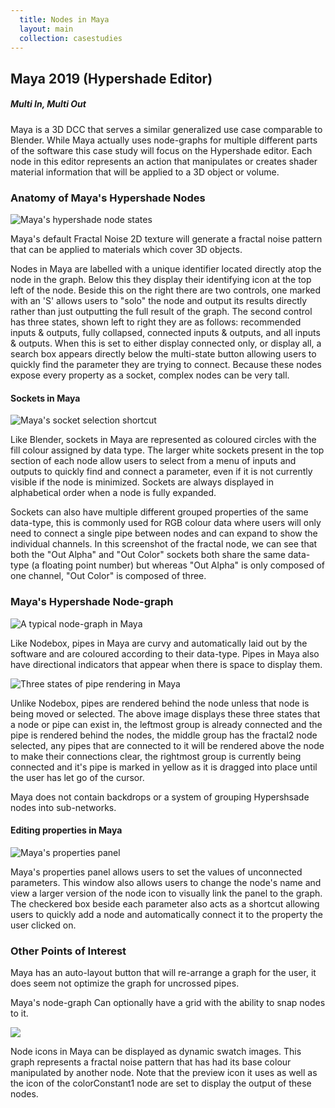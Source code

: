 ```yaml
---
  title: Nodes in Maya
  layout: main
  collection: casestudies
---
```


## Maya 2019 (Hypershade Editor)

##### Multi In, Multi Out

Maya is a 3D DCC that serves a similar generalized use case comparable to Blender.  While Maya actually uses node-graphs for multiple different parts of the software this case study will focus on the Hypershade editor.  Each node in this editor represents an action that manipulates or creates shader material information that will be applied to a 3D object or volume.

### Anatomy of Maya's Hypershade Nodes

![Maya's hypershade node states](../img/casestudies/maya/Maya-node.png)

Maya's default Fractal Noise 2D texture will generate a fractal noise pattern that can be applied to materials which cover 3D objects.

Nodes in Maya are labelled with a unique identifier located directly atop the node in the graph.  Below this they display their identifying icon at the top left of the node.  Beside this on the right there are two controls, one marked with an 'S' allows users to "solo" the node and output its results directly rather than just outputting the full result of the graph.  The second control has three states, shown left to right they are as follows: recommended inputs & outputs, fully collapsed, connected inputs & outputs, and all inputs & outputs.  When this is set to either display connected only, or display all, a search box appears directly below the multi-state button allowing users to quickly find the parameter they are trying to connect.  Because these nodes expose every property as a socket, complex nodes can be very tall.

#### Sockets in Maya

![Maya's socket selection shortcut](../img/casestudies/maya/Maya-dropdown.png)

Like Blender, sockets in Maya are represented as coloured circles with the fill colour assigned by data type.  The larger white sockets present in the top section of each node allow users to select from a menu of inputs and outputs to quickly find and connect a parameter, even if it is not currently visible if the node is minimized.  Sockets are always displayed in alphabetical order when a node is fully expanded.

Sockets can also have multiple different grouped properties of the same data-type, this is commonly used for RGB colour data where users will only need to connect a single pipe between nodes and can expand to show the individual channels.  In this screenshot of the fractal node, we can see that both the "Out Alpha" and "Out Color" sockets both share the same data-type (a floating point number) but whereas "Out Alpha" is only composed of one channel, "Out Color" is composed of three.

### Maya's Hypershade Node-graph

![A typical node-graph in Maya](../img/casestudies/maya/Maya-graph.png)

Like Nodebox, pipes in Maya are curvy and automatically laid out by the software and are coloured according to their data-type.  Pipes in Maya also have directional indicators that appear when there is space to display them.

![Three states of pipe rendering in Maya](../img/casestudies/maya/Maya-pipe-rendering.png)

Unlike Nodebox, pipes are rendered behind the node unless that node is being moved or selected.  The above image displays these three states that a node or pipe can exist in, the leftmost group is already connected and the pipe is rendered behind the nodes, the middle group has the fractal2 node selected, any pipes that are connected to it will be rendered above the node to make their connections clear, the rightmost group is currently being connected and it's pipe is marked in yellow as it is dragged into place until the user has let go of the cursor.

Maya does not contain backdrops or a system of grouping Hypershsade nodes into sub-networks.

#### Editing properties in Maya

![Maya's properties panel](../img/casestudies/maya/Maya-properties.png)

Maya's properties panel allows users to set the values of unconnected parameters.  This window also allows users to change the node's name and view a larger version of the node icon to visually link the panel to the graph.  The checkered box beside each parameter also acts as a shortcut allowing users to quickly add a node and automatically connect it to the property the user clicked on.

### Other Points of Interest

Maya has an auto-layout button that will re-arrange a graph for the user, it does seem not optimize the graph for uncrossed pipes.

Maya's node-graph Can optionally have a grid with the ability to snap nodes to it.

![](../img/casestudies/maya/Maya-example-graph.png)

Node icons in Maya can be displayed as dynamic swatch images.  This graph represents a fractal noise pattern that has had its base colour manipulated by another node.  Note that the preview icon it uses as well as the icon of the colorConstant1 node are set to display the output of these nodes.
